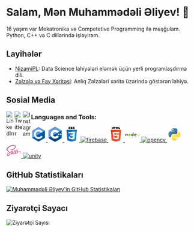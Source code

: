 <!-- Başlıq -->
# Salam, Mən Muhammədəli Əliyev! 👋

<!-- Təqdimat -->
16 yaşım var Mekatronika və Competetive Programming ilə məşğulam. Python, C++ və C dillərində işləyirəm.

<!-- Layihələr -->
## Layihələr

- [NizamiPL](link): Data Science lahiyələri eləmək üçün yerli programlaşdırma dili.
- [Zəlzələ və Fay Xəritəsi](link): Anlıq Zəlzələri xəritə üzərində göstərən lahiyə.

<!-- Sosial Media -->
## Sosial Media

[<img align="left" alt="LinkedIn" width="22px" src="linkedin.png" />]([linkedin-link](https://www.linkedin.com/in/muhammedali-aliyev-310545234/))
[<img align="left" alt="Twitter" width="22px" src="twitter.png" />](https://twitter.com/meinarchi)
[<img align="left" alt="Instagram" width="22px" src="instagram.png" />](https://www.instagram.com/meinsoftx/)

<!-- Dil və Alətlər -->
<h3 align="left">Languages and Tools:</h3>
<p align="left"> <a href="https://www.cprogramming.com/" target="_blank" rel="noreferrer"> <img src="https://raw.githubusercontent.com/devicons/devicon/master/icons/c/c-original.svg" alt="c" width="40" height="40"/> </a> <a href="https://www.w3schools.com/cpp/" target="_blank" rel="noreferrer"> <img src="https://raw.githubusercontent.com/devicons/devicon/master/icons/cplusplus/cplusplus-original.svg" alt="cplusplus" width="40" height="40"/> </a> <a href="https://www.w3schools.com/css/" target="_blank" rel="noreferrer"> <img src="https://raw.githubusercontent.com/devicons/devicon/master/icons/css3/css3-original-wordmark.svg" alt="css3" width="40" height="40"/> </a> <a href="https://firebase.google.com/" target="_blank" rel="noreferrer"> <img src="https://www.vectorlogo.zone/logos/firebase/firebase-icon.svg" alt="firebase" width="40" height="40"/> </a> <a href="https://www.w3.org/html/" target="_blank" rel="noreferrer"> <img src="https://raw.githubusercontent.com/devicons/devicon/master/icons/html5/html5-original-wordmark.svg" alt="html5" width="40" height="40"/> </a> <a href="https://nodejs.org" target="_blank" rel="noreferrer"> <img src="https://raw.githubusercontent.com/devicons/devicon/master/icons/nodejs/nodejs-original-wordmark.svg" alt="nodejs" width="40" height="40"/> </a> <a href="https://opencv.org/" target="_blank" rel="noreferrer"> <img src="https://www.vectorlogo.zone/logos/opencv/opencv-icon.svg" alt="opencv" width="40" height="40"/> </a> <a href="https://www.python.org" target="_blank" rel="noreferrer"> <img src="https://raw.githubusercontent.com/devicons/devicon/master/icons/python/python-original.svg" alt="python" width="40" height="40"/> </a> <a href="https://sass-lang.com" target="_blank" rel="noreferrer"> <img src="https://raw.githubusercontent.com/devicons/devicon/master/icons/sass/sass-original.svg" alt="sass" width="40" height="40"/> </a> <a href="https://unity.com/" target="_blank" rel="noreferrer"> <img src="https://www.vectorlogo.zone/logos/unity3d/unity3d-icon.svg" alt="unity" width="40" height="40"/> </a> </p>

<!-- GitHub Statistikaları -->
## GitHub Statistikaları

[![Muhammədəli Əliyev'in GitHub Statistikaları](https://github-readme-stats.vercel.app/api?username=your-github-username&show_icons=true&theme=radical)](https://github.com/your-github-username)

<!-- Ziyarətçi Sayacı -->
## Ziyarətçi Sayacı

![Ziyarətçi Sayısı](https://profile-counter.glitch.me/your-github-username/count.svg)


